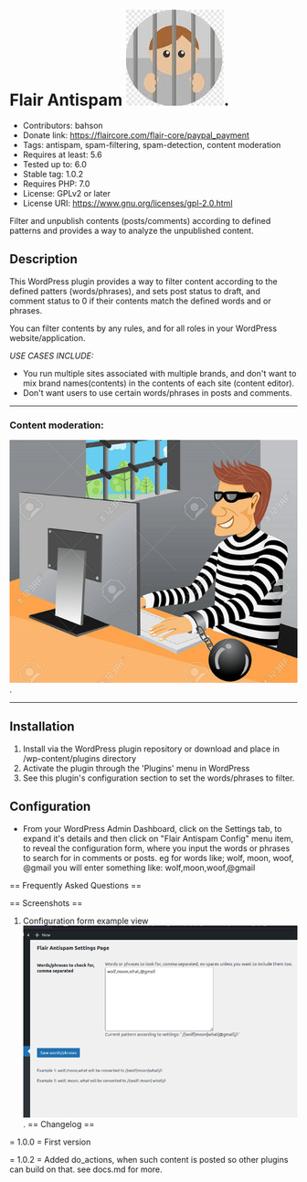 # Flair Antispam ![Flair Antispam](/assets/icon-256x256.png).

* Contributors: bahson
* Donate link: https://flaircore.com/flair-core/paypal_payment
* Tags: antispam, spam-filtering, spam-detection, content moderation
* Requires at least: 5.6
* Tested up to: 6.0
* Stable tag: 1.0.2
* Requires PHP: 7.0
* License: GPLv2 or later
* License URI: https://www.gnu.org/licenses/gpl-2.0.html

Filter and unpublish contents (posts/comments) according to defined patterns and provides
a way to analyze the unpublished content.


## Description

This WordPress plugin provides a way to filter content according to the defined patters (words/phrases), and
sets post status to draft, and comment status to 0 if their contents match the defined words and or phrases.

You can filter contents by any rules, and for all roles in your WordPress website/application.

*USE CASES INCLUDE:*
* You run multiple sites associated with multiple brands, and don't want to mix brand names(contents) in the
  contents of each site (content editor).
* Don't want users to use certain words/phrases in posts and comments.


***
### Content moderation:

![Content moderation](/assets/banner-772x250.png).
***

## Installation

1.  Install via the WordPress plugin repository or download and place in /wp-content/plugins directory
2.  Activate the plugin through the \'Plugins\' menu in WordPress
3.  See this plugin's configuration section to set the words/phrases to filter.

## Configuration
* From your WordPress Admin Dashboard, click on the Settings tab, to expand it's
  details and then click on "Flair Antispam Config" menu item, to reveal the configuration
  form, where you input the words or phrases to search for in comments or posts.
  eg for words like; wolf, moon, woof, @gmail you will enter something like: wolf,moon,woof,@gmail

== Frequently Asked Questions ==

== Screenshots ==
1. Configuration form example view ![Configuration form example view](/assets/screenshot-1.png).
   == Changelog ==

= 1.0.0 =
First version

= 1.0.2 =
Added do_actions, when such content is posted so other plugins can build on that. see docs.md for more.
